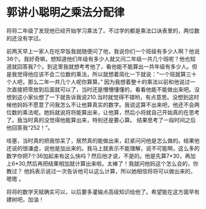 # 郭讲小聪明之乘法分配律

将将二年级了发现他已经开始学习乘法了。不过学的都是乘法口诀表里的，两位数的还没有学过。

前两天早上一家人在吃早饭我就随便问了他，我说你们一个班级有多少人啊？他说36个。我好奇嘛，想知道他们年级有多少人就又问二年级一共几个班呢？他也知道就回答我7个。到这里我就想考考他了，看他能不能算出一共年级有多少人。但是我觉得他应该不会二位数的乘法，所以就想着简化一下就说：“一个班就算三十个人吧，那么二年一共几个人呢你算算。” 因为我想着整十的乘法以前和他说过一次直接把零放到后面就可以了，当时还是懵懵懂懂的，看看他能不能做出来吧。没想到这小家伙想了一下就告诉我说210.当时就觉得不错哟，有点意思。没想到这时候他妈妈不愿意了问我怎么不让他算真实的数字。我说这算不出来吧，他还不会两位数的乘法呢。她妈就说将将能算出来，让他算，然后小将就自己开始真的在思考了。我当时真的没觉得他能算出来，特别还是要心算。 结果思考了一段时间之后他回答我“252！”。

哇塞，当时真的把我惊呆了，居然真的能做出来，赶紧问问他是怎么做的。结果他还说的很谦虚，说他是加出来的。我马上就表示不能理解，说不可能啊，这么多的数字你把7个36加起来有这么快吗？然后他才说，不是的。他是先算7\*30，再加上6\*30,然后再把结果相加就计算出来啦。太棒了！我就问他妈这个怎么会的，你教过？ 他妈表示说过一次告诉他可以这么计算，所以她相信将将可以做出来的，嗯嗯 。

将将的数学天赋确实可以，以后要多灌输点高级知识给他了。希望能在这方面早有建树吧，加油！